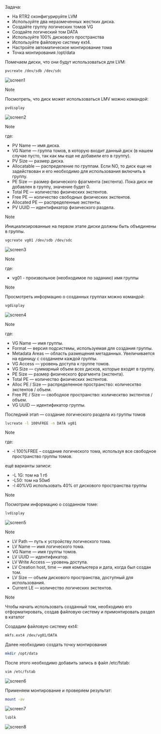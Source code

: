 Задача:
 - На RTR2 сконфигурируйте LVM
 - Используйте два неразмеченных жестких диска.
 - Создайте группу логических томов VG
 - Создайте логический том DATA
 - Используйте 100% дискового пространства
 - Используйте файловую систему ext4.
 - Настройте автоматическое монтирование тома
 - Точка монтирования /opt/data

Помечаем диски, что они будут использоваться для LVM:

```bash
pvcreate /dev/sdb /dev/sdc
```

![screen1](https://github.com/zurabchiks/SPb-RCH2024/blob/main/RedOS/Pic/29.png)

>[!NOTE]
>Посмотреть, что диск может использоваться LMV можно командой:
> ```bash
>pvdisplay 
>```

![screen2](https://github.com/zurabchiks/SPb-RCH2024/blob/main/RedOS/Pic/30.png)

>[!NOTE]
>где:
> - PV Name — имя диска.
> - VG Name — группа томов, в которую входит данный диск (в нашем случае пусто, так как мы еще не добавили его в группу).
> - PV Size — размер диска.
> - Allocatable — распределение по группам. Если NO, то диск еще не задействован и его необходимо для использования включить в группу.
> - PE Size — размер физического фрагмента (экстента). Пока диск не добавлен в группу, значение будет 0.
> - Total PE — количество физических экстентов.
> - Free PE — количество свободных физических экстентов.
> - Allocated PE — распределенные экстенты.
> - PV UUID — идентификатор физического раздела.

>[!NOTE]
>Инициализированные на первом этапе диски должны быть объединены в группы.

```bash
vgcreate vg01 /dev/sdb /dev/sdc
```

![screen3](https://github.com/zurabchiks/SPb-RCH2024/blob/main/RedOS/Pic/31.png)

>[!NOTE]
>где: 
> - vg01 - произвольное (необходимое по заданию) имя группы

>[!NOTE]
> Просмотреть информацию о созданных группах можно командой:
>```bash 
>vgdisplay
>```

![screen4](https://github.com/zurabchiks/SPb-RCH2024/blob/main/RedOS/Pic/32.png)

>[!NOTE]
>где:
> - VG Name — имя группы.
> - Format — версия подсистемы, используемая для создания группы.
> - Metadata Areas — область размещения метаданных. Увеличивается на единицу с созданием каждой группы.
> - VG Access — уровень доступа к группе томов.
> - VG Size — суммарный объем всех дисков, которые входят в группу.
> - PE Size — размер физического фрагмента (экстента).
> - Total PE — количество физических экстентов.
> - Alloc PE / Size — распределенное пространство: колическтво экстентов / объем.
> - Free PE / Size — свободное пространство: колическтво экстентов / объем.
> - VG UUID — идентификатор группы.

Последний этап — создание логического раздела из группы томов

```bash
lvcreate -l 100%FREE -n DATA vg01
```

>[!NOTE]
>где:
> - -l 100%FREE – создание логического тома, используя все свободное пространство группы томов.
>
>  ещё варианты записи:
> - -L 1G: том на 1 гб
> - -L50: том на 50мб
> - -l 40%VG использовать 40% от дискового пространства группы

>[!NOTE]
> Посмотрим информацию о созданном томе:
> ```bash
>lvdisplay
>```

![screen5](https://github.com/zurabchiks/SPb-RCH2024/blob/main/RedOS/Pic/33.png)

>[!NOTE]
> - LV Path — путь к устройству логического тома.
> - LV Name — имя логического тома.
> - VG Name — имя группы томов.
> - LV UUID — идентификатор.
> - LV Write Access — уровень доступа.
> - LV Creation host, time — имя компьютера и дата, когда был создан том.
> - LV Size — объем дискового пространства, доступный для использования.
> - Current LE — количество логических экстентов.

>[!NOTE]
>Чтобы начать использовать созданный том, необходимо его отформатировать, создав файловую систему и примонтировать раздел в каталог

Создадим файловую систему ext4:

```bash
mkfs.ext4 /dev/vg01/DATA
```

Далее необходимо создать точку монтирования

```bash
mkdir /opt/data
```

После этого необходимо добавить запись в файл /etc/fstab:

```bash
vim /etc/fstab
```

![screen6](https://github.com/zurabchiks/SPb-RCH2024/blob/main/RedOS/Pic/34.png)

Применяем монтирование и проверяем результат:

```bash
mount -av
```

![screen7](https://github.com/zurabchiks/SPb-RCH2024/blob/main/RedOS/Pic/35.png)

```bash
lsblk
```

![screen8](https://github.com/zurabchiks/SPb-RCH2024/blob/main/RedOS/Pic/36.png)

